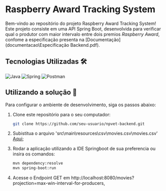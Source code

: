 # Raspberry Award Tracking System

Bem-vindo ao repositório do projeto Raspberry Award Tracking System! Este projeto consiste em uma API Spring Boot, desenvolvida para verificar qual o produtor com maior intervalo entre dois premios *Raspberry Award*, confome a especificação presenta na [Documentação](documentacao\Especificação Backend.pdf).

## Tecnologias Utilizadas 🛠️

![Java](https://img.shields.io/badge/java-%23ED8B00.svg?style=for-the-badge&logo=openjdk&logoColor=white)
![Spring](https://img.shields.io/badge/spring-%236DB33F.svg?style=for-the-badge&logo=spring&logoColor=white)
![Postman](https://img.shields.io/badge/Postman-FF6C37?style=for-the-badge&logo=postman&logoColor=white)

## Utilizando a solução 🚀

Para configurar o ambiente de desenvolvimento, siga os passos abaixo:

1. Clone este repositório para o seu computador:

   ```bash
   git clone https://github.com/seu-usuario/npvet-backend.git
   ```
2. Subistitua o arquivo 'src\main\resources\csv\movies.csv\movies.csv' [Aqui](src/main/resources/csv/movies.csv);
3. Rodar a aplicação utilizando a IDE Springboot de sua preferencia ou insira os comandos:

   ```bash
   mvn dependency:resolve
   mvn spring-boot:run
   ```
4. Acesse o Endpoint GET em http://localhost:8080/movies?projection=max-win-interval-for-producers,
